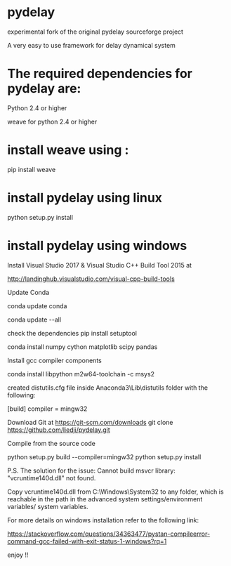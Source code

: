 # pydelay
experimental fork of the original pydelay sourceforge project

A very easy to use framework for delay dynamical system

# The required dependencies for pydelay are:

Python 2.4 or higher

weave for python 2.4 or higher

# install weave using : 

pip install weave 

# install pydelay using linux 

python setup.py install

# install pydelay using windows 

Install Visual Studio 2017 & Visual Studio C++ Build Tool 2015 at

http://landinghub.visualstudio.com/visual-cpp-build-tools

Update Conda

conda update conda

conda update --all

check the dependencies
pip install setuptool

conda install numpy cython matplotlib scipy pandas

Install gcc compiler components

conda install libpython m2w64-toolchain -c msys2

created distutils.cfg file inside Anaconda3\Lib\distutils folder with the following:

[build]
compiler = mingw32

Download Git at https://git-scm.com/downloads
git clone https://github.com/liedji/pydelay.git

Compile from the source code

python setup.py build --compiler=mingw32
python setup.py install

P.S. The solution for the issue: Cannot build msvcr library: "vcruntime140d.dll" not found.

Copy vcruntime140d.dll from C:\Windows\System32 to any folder, which is reachable in the path in the advanced system settings/environment variables/ system variables.

For more details on windows installation refer to the following link:

https://stackoverflow.com/questions/34363477/pystan-compileerror-command-gcc-failed-with-exit-status-1-windows?rq=1

 enjoy !!
